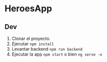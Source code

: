 # HeroesApp

## Dev

1. Clonar el proyecto.
2. Ejecutar ```npm install```
2. Levantar backend ```npm run backend```
3. Ejecutar la app ```npm start``` o bien ```ng serve -o```
